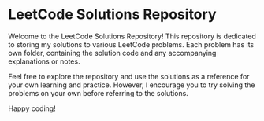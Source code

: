 # LeetCode Solutions Repository

Welcome to the LeetCode Solutions Repository! This repository is dedicated to storing my solutions to various LeetCode problems. Each problem has its own folder, containing the solution code and any accompanying explanations or notes.

Feel free to explore the repository and use the solutions as a reference for your own learning and practice. However, I encourage you to try solving the problems on your own before referring to the solutions.

Happy coding!
